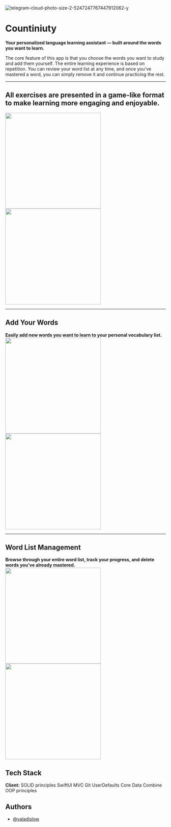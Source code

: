 
![telegram-cloud-photo-size-2-5247247767447912062-y](https://user-images.githubusercontent.com/102054137/171947960-e5d5a239-1462-465c-861d-c467c3bfff27.jpg)

# Countiniuty

**Your personalized language learning assistant — built around the words you want to learn.**

The core feature of this app is that you choose the words you want to study and add them yourself. The entire learning experience is based on repetition. You can review your word list at any time, and once you’ve mastered a word, you can simply remove it and continue practicing the rest.
___
## All exercises are presented in a game-like format to make learning more engaging and enjoyable.
<img src="https://user-images.githubusercontent.com/102054137/171947674-708efc34-9dec-4e55-9baa-16ef32935417.jpg" width="300" />  <img src="https://user-images.githubusercontent.com/102054137/171947694-ba406520-afb5-4cb4-8aa6-e742d172c96c.jpg" width="300" />

___
## Add Your Words
**Easily add new words you want to learn to your personal vocabulary list.**
<img src="https://user-images.githubusercontent.com/102054137/171947726-5ed79340-7cc8-40f1-9047-9766c07b9fba.jpg" width="300" />  <img src="https://user-images.githubusercontent.com/102054137/171947761-022fb529-88d3-4332-a11b-30e28bdbb330.jpg" width="300" />
___
## Word List Management
**Browse through your entire word list, track your progress, and delete words you’ve already mastered.**
<img src="https://user-images.githubusercontent.com/102054137/171948171-5461496e-83f5-45c9-a306-0ce5ffc45201.jpg" width="300" />  <img src="https://user-images.githubusercontent.com/102054137/171948216-61ed7bc2-a319-4cb4-ab9a-8ae7d767f5e8.jpg" width="300" />


## Tech Stack

**Client:** 
SOLID principles
SwiftUI
MVC
Git
UserDefaults
Core Data
Combine
OOP principles


## Authors

- [@valadislow](https://www.github.com/valadislow)

